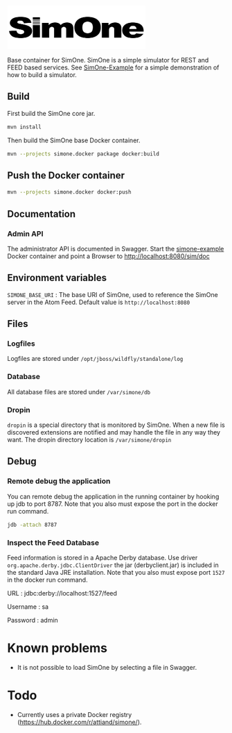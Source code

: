 ![SimOne Logo](/images/logo.png)

Base container for SimOne. SimOne is a simple simulator for REST and FEED based services. See [SimOne-Example](https://github.com/SUNET/simone-example) for a simple demonstration of how to build a simulator.


## Build
First build the SimOne core jar.

```bash
mvn install
```
Then build the SimOne base Docker container.

```bash
mvn --projects simone.docker package docker:build
```

## Push the Docker container
```bash
mvn --projects simone.docker docker:push
```
## Documentation

### Admin API

The administrator API is documented in Swagger. Start the [simone-example](https://github.com/SUNET/simone-example) Docker container and point a Browser to <http://localhost:8080/sim/doc>

## Environment variables
`SIMONE_BASE_URI`
:  The base URI of SimOne, used to reference the SimOne server in the Atom Feed. Default value is `http://localhost:8080`    

## Files

### Logfiles

Logfiles are stored under `/opt/jboss/wildfly/standalone/log`

### Database

All database files are stored under `/var/simone/db`

### Dropin

`dropin` is a special directory that is monitored by SimOne. When a new file is discovered extensions are notified and may handle the file in any way they want. The dropin directory location is `/var/simone/dropin`

## Debug

### Remote debug the application

You can remote debug the application in the running container by hooking up jdb to port 8787. Note that you also must expose the port in the docker run command.

```bash
jdb -attach 8787
```

### Inspect the Feed Database

Feed information is stored in a Apache Derby database. Use driver `org.apache.derby.jdbc.ClientDriver` the jar (derbyclient.jar) is included in the standard Java JRE installation. Note that you also must expose port `1527` in the docker run command.

URL
: jdbc:derby://localhost:1527/feed

Username
: sa

Password
: admin

# Known problems

* It is not possible to load SimOne by selecting a file in Swagger.

# Todo

* Currently uses a private Docker registry (https://hub.docker.com/r/attiand/simone/).
